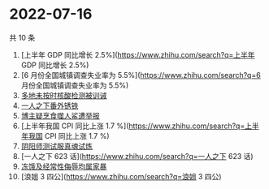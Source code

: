 # 2022-07-16

共 10 条

<!-- BEGIN ZHIHUSEARCH -->
<!-- 最后更新时间 Sat Jul 16 2022 06:09:33 GMT+0800 (China Standard Time) -->
1. [上半年 GDP 同比增长 2.5%](https://www.zhihu.com/search?q=上半年 GDP 同比增长 2.5%)
1. [6 月份全国城镇调查失业率为 5.5%](https://www.zhihu.com/search?q=6 月份全国城镇调查失业率为 5.5%)
1. [多地未按时核酸检测被训诫](https://www.zhihu.com/search?q=多地未按时核酸检测被训诫)
1. [一人之下番外锈铁](https://www.zhihu.com/search?q=一人之下番外锈铁)
1. [博主疑烹食噬人鲨遭举报](https://www.zhihu.com/search?q=博主疑烹食噬人鲨遭举报)
1. [上半年我国 CPI 同比上涨 1.7 %](https://www.zhihu.com/search?q=上半年我国 CPI 同比上涨 1.7 %)
1. [阴阳师测试服真魂试炼](https://www.zhihu.com/search?q=阴阳师测试服真魂试炼)
1. [一人之下 623 话](https://www.zhihu.com/search?q=一人之下 623 话)
1. [冻饿及经常性侮辱均属家暴](https://www.zhihu.com/search?q=冻饿及经常性侮辱均属家暴)
1. [浪姐 3 四公](https://www.zhihu.com/search?q=浪姐 3 四公)
<!-- END ZHIHUSEARCH -->
